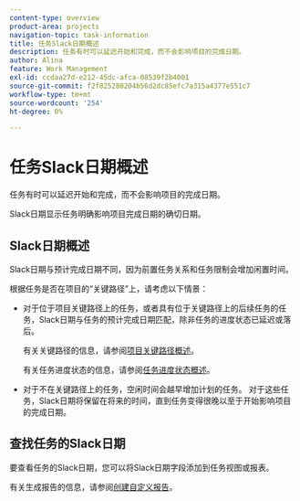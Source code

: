 ```yaml
---
content-type: overview
product-area: projects
navigation-topic: task-information
title: 任务Slack日期概述
description: 任务有时可以延迟开始和完成，而不会影响项目的完成日期。
author: Alina
feature: Work Management
exl-id: ccdaa27d-e212-45dc-afca-08539f2b4001
source-git-commit: f2f825280204b56d2dc85efc7a315a4377e551c7
workflow-type: tm+mt
source-wordcount: '254'
ht-degree: 0%

---
```


# 任务Slack日期概述

任务有时可以延迟开始和完成，而不会影响项目的完成日期。

Slack日期显示任务明确影响项目完成日期的确切日期。

## Slack日期概述

Slack日期与预计完成日期不同，因为前置任务关系和任务限制会增加闲置时间。

根据任务是否在项目的“关键路径”上，请考虑以下情景：

* 对于位于项目关键路径上的任务，或者具有位于关键路径上的后续任务的任务，Slack日期与任务的预计完成日期匹配，除非任务的进度状态已延迟或落后。

  有关关键路径的信息，请参阅[项目关键路径概述](../../../manage-work/tasks/manage-tasks/critical-path.md)。

  有关任务进度状态的信息，请参阅[任务进度状态概述](../../../manage-work/tasks/task-information/task-progress-status.md)。

* 对于不在关键路径上的任务，空闲时间会越早增加计划的任务。 对于这些任务，Slack日期将保留在将来的时间，直到任务变得很晚以至于开始影响项目的完成日期。

## 查找任务的Slack日期

要查看任务的Slack日期，您可以将Slack日期字段添加到任务视图或报表。

有关生成报告的信息，请参阅[创建自定义报告](../../../reports-and-dashboards/reports/creating-and-managing-reports/create-custom-report.md)。
